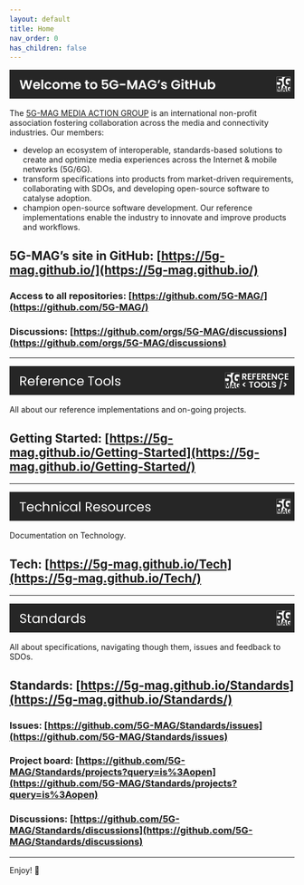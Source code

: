 ```yaml
---
layout: default
title: Home
nav_order: 0
has_children: false
---
```


<img src="./assets/images/Banner_Welcome.png">

The [5G-MAG MEDIA ACTION GROUP](https://www.5g-mag.com)  is an international non-profit association fostering collaboration across the media and connectivity industries. Our members:

* develop an ecosystem of interoperable, standards-based solutions to create and optimize media experiences across the Internet & mobile networks (5G/6G).
* transform specifications into products from market-driven requirements, collaborating with SDOs, and developing open-source software to catalyse adoption.
* champion open-source software development. Our reference implementations enable the industry to innovate and improve products and workflows.

## 5G-MAG’s site in GitHub: [https://5g-mag.github.io/](https://5g-mag.github.io/)
### Access to all repositories: [https://github.com/5G-MAG/](https://github.com/5G-MAG/)
### Discussions: [https://github.com/orgs/5G-MAG/discussions](https://github.com/orgs/5G-MAG/discussions) 

---

<a href="https://5g-mag.github.io/Getting-Started/"><img src="./assets/images/Button_RT.png"><a/>

All about our reference implementations and on-going projects.
## Getting Started: [https://5g-mag.github.io/Getting-Started](https://5g-mag.github.io/Getting-Started/)

---

<a href="https://5g-mag.github.io/Tech/"><img src="./assets/images/Button_Tech.png"><a/>

Documentation on Technology.
## Tech: [https://5g-mag.github.io/Tech](https://5g-mag.github.io/Tech/)

---

<a href="https://5g-mag.github.io/Standards/"><img src="./assets/images/Button_Std.png"><a/>

All about specifications, navigating though them, issues and feedback to SDOs.
## Standards: [https://5g-mag.github.io/Standards](https://5g-mag.github.io/Standards/)
### Issues: [https://github.com/5G-MAG/Standards/issues](https://github.com/5G-MAG/Standards/issues)
### Project board: [https://github.com/5G-MAG/Standards/projects?query=is%3Aopen](https://github.com/5G-MAG/Standards/projects?query=is%3Aopen)
### Discussions: [https://github.com/5G-MAG/Standards/discussions](https://github.com/5G-MAG/Standards/discussions)

---

Enjoy! 💪
